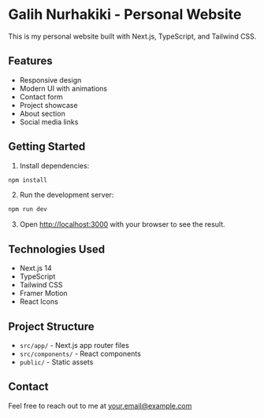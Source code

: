 # Galih Nurhakiki - Personal Website

This is my personal website built with Next.js, TypeScript, and Tailwind CSS.

## Features

- Responsive design
- Modern UI with animations
- Contact form
- Project showcase
- About section
- Social media links

## Getting Started

1. Install dependencies:
```bash
npm install
```

2. Run the development server:
```bash
npm run dev
```

3. Open [http://localhost:3000](http://localhost:3000) with your browser to see the result.

## Technologies Used

- Next.js 14
- TypeScript
- Tailwind CSS
- Framer Motion
- React Icons

## Project Structure

- `src/app/` - Next.js app router files
- `src/components/` - React components
- `public/` - Static assets

## Contact

Feel free to reach out to me at your.email@example.com
